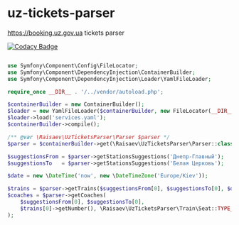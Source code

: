 # uz-tickets-parser
https://booking.uz.gov.ua tickets parser

[![Codacy Badge](https://api.codacy.com/project/badge/Grade/516ad748e7df4d709349c41011e5ac78)](https://www.codacy.com/app/raisaev/uz-tickets-parser?utm_source=github.com&amp;utm_medium=referral&amp;utm_content=raisaev/uz-tickets-parser&amp;utm_campaign=Badge_Grade)

```php

use Symfony\Component\Config\FileLocator;
use Symfony\Component\DependencyInjection\ContainerBuilder;
use Symfony\Component\DependencyInjection\Loader\YamlFileLoader;

require_once __DIR__ . '/../vendor/autoload.php';

$containerBuilder = new ContainerBuilder();
$loader = new YamlFileLoader($containerBuilder, new FileLocator(__DIR__ . '/../config'));
$loader->load('services.yaml');
$containerBuilder->compile();

/** @var \Raisaev\UzTicketsParser\Parser $parser */
$parser = $containerBuilder->get(\Raisaev\UzTicketsParser\Parser::class)

$suggestionsFrom = $parser->getStationsSuggestions('Днепр-Главный');
$suggestionsTo   = $parser->getStationsSuggestions('Белая Церковь');

$date = new \DateTime('now', new \DateTimeZone('Europe/Kiev'));

$trains = $parser->getTrains($suggestionsFrom[0], $suggestionsTo[0], $date);
$coaches = $parser->getCoaches(
    $suggestionsFrom[0], $suggestionsTo[0],
    $trains[0]->getNumber(), \Raisaev\UzTicketsParser\Train\Seat::TYPE_BERTH, $date
);
```